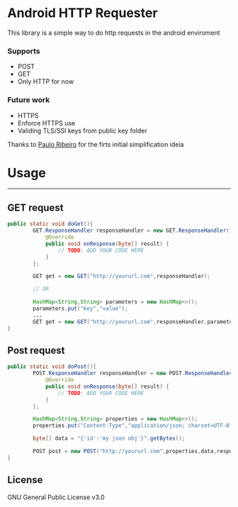 # Android HTTP Requester
This library is a simple way to do http requests in the android enviroment
### Supports
- POST 
- GET
- Only HTTP for now

### Future work
- HTTPS
- Enforce HTTPS use
- Validing TLS/SSl keys from public key folder 

Thanks to [Paulo Ribeiro][prgit] for the firts initial simplification ideia 

# Usage
----
GET request
----
```java
public static void doGet(){
        GET.ResponseHandler responseHandler = new GET.ResponseHandler() {
            @Override
            public void onResponse(byte[] result) {
                // TODO: ADD YOUR CODE HERE
            }
        };

        GET get = new GET("http://yoururl.com",responseHandler);

        // OR

        HashMap<String,String> parameters = new HashMap<>();
        parameters.put("key","value");
        ...
        GET get = new GET("http://yoururl.com",responseHandler,parameters);
}
```
Post request
----
```java
public static void doPost(){
        POST.ResponseHandler responseHandler = new POST.ResponseHandler(){
            @Override
            public void onResponse(byte[] result) {
                // TODO: ADD YOUR CODE HERE
            }
        };

        HashMap<String,String> properties = new HashMap<>();
        properties.put("Content-Type","application/json; charset=UTF-8");

        byte[] data = "{'id':'my json obj'}".getBytes();

        POST post = new POST("http://yoururl.com",properties,data,responseHandler);
}
```
License
----
GNU General Public License v3.0

[prgit]: <https://github.com/pauloacribeiro92>

